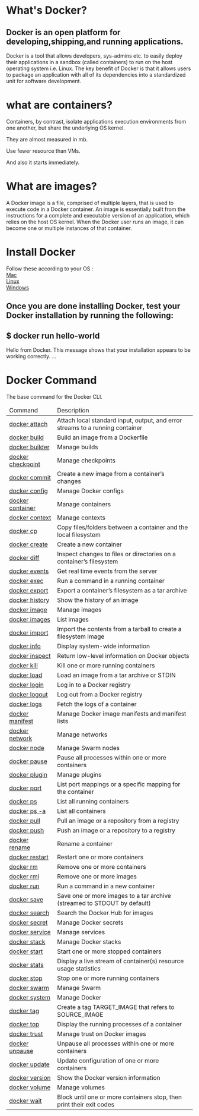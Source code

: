  What's Docker?
=======================

Docker is an open platform for developing,shipping,and running applications.
-------------


 Docker is a tool that allows developers, sys-admins etc. to easily deploy their applications in a sandbox (called containers) to run on the host operating system i.e. Linux. The key benefit of Docker is that it allows users to package an application with all of its dependencies into a standardized unit for software development.


what are containers?
==================

Containers, by contrast, isolate applications execution environments from one another, but share the underlying OS kernel.

They are almost measured in mb.

Use fewer resource than VMs.

And also it starts immediately.


What are images?
================

A Docker image is a file, comprised of multiple layers, that is used to execute code in a Docker container. An image is essentially built from the instructions for a complete and executable version of an application, which relies on the host OS kernel. When the Docker user runs an image, it can become one or multiple instances of that container.

Install Docker
==============
Follow these according to your OS : <br>
<a href="https://docs.docker.com/docker-for-mac/install/ "  target="_blank">Mac</a> <br>
<a href="https://docs.docker.com/engine/install/ubuntu/" target="_blank">Linux</a> <br>
<a href="https://docs.docker.com/docker-for-windows/install/" target="_blank">Windows</a> <br>

Once you are done installing Docker, test your Docker installation by running the following:
--------------------------------


$ docker run hello-world
-----------------------

Hello from Docker.
This message shows that your installation appears to be working correctly.
...

Docker Command
==============
The base command for the Docker CLI.

<table>
<thead>
  <tr>
    <td>Command</td>
    <td>Description</td>
  </tr>
</thead>
<tbody>

  
  <tr>
    <td><a href="/engine/reference/commandline/attach/">docker attach</a></td>
    <td>Attach local standard input, output, and error streams to a running container</td>
  </tr>

  
  <tr>
    <td><a href="/engine/reference/commandline/build/">docker build</a></td>
    <td>Build an image from a Dockerfile</td>
  </tr>

  
  <tr>
    <td><a href="/engine/reference/commandline/builder/">docker builder</a></td>
    <td>Manage builds</td>
  </tr>

  
  <tr>
    <td><a href="/engine/reference/commandline/checkpoint/">docker checkpoint</a></td>
    <td>Manage checkpoints</td>
  </tr>

  
  <tr>
    <td><a href="/engine/reference/commandline/commit/">docker commit</a></td>
    <td>Create a new image from a container’s changes</td>
  </tr>

  
  <tr>
    <td><a href="/engine/reference/commandline/config/">docker config</a></td>
    <td>Manage Docker configs</td>
  </tr>

  
  <tr>
    <td><a href="/engine/reference/commandline/container/">docker container</a></td>
    <td>Manage containers</td>
  </tr>

  
  <tr>
    <td><a href="/engine/reference/commandline/context/">docker context</a></td>
    <td>Manage contexts</td>
  </tr>

  
  <tr>
    <td><a href="/engine/reference/commandline/cp/">docker cp</a></td>
    <td>Copy files/folders between a container and the local filesystem</td>
  </tr>

  
  <tr>
    <td><a href="/engine/reference/commandline/create/">docker create</a></td>
    <td>Create a new container</td>
  </tr>

  
  <tr>
    <td><a href="/engine/reference/commandline/diff/">docker diff</a></td>
    <td>Inspect changes to files or directories on a container’s filesystem</td>
  </tr>

  
  <tr>
    <td><a href="/engine/reference/commandline/events/">docker events</a></td>
    <td>Get real time events from the server</td>
  </tr>

  
  <tr>
    <td><a href="/engine/reference/commandline/exec/">docker exec</a></td>
    <td>Run a command in a running container</td>
  </tr>

  
  <tr>
    <td><a href="/engine/reference/commandline/export/">docker export</a></td>
    <td>Export a container’s filesystem as a tar archive</td>
  </tr>

  
  <tr>
    <td><a href="/engine/reference/commandline/history/">docker history</a></td>
    <td>Show the history of an image</td>
  </tr>

  
  <tr>
    <td><a href="/engine/reference/commandline/image/">docker image</a></td>
    <td>Manage images</td>
  </tr>

  
  <tr>
    <td><a href="/engine/reference/commandline/images/">docker images</a></td>
    <td>List images</td>
  </tr>

  
  <tr>
    <td><a href="/engine/reference/commandline/import/">docker import</a></td>
    <td>Import the contents from a tarball to create a filesystem image</td>
  </tr>

  
  <tr>
    <td><a href="/engine/reference/commandline/info/">docker info</a></td>
    <td>Display system-wide information</td>
  </tr>

  
  <tr>
    <td><a href="/engine/reference/commandline/inspect/">docker inspect</a></td>
    <td>Return low-level information on Docker objects</td>
  </tr>

  
  <tr>
    <td><a href="/engine/reference/commandline/kill/">docker kill</a></td>
    <td>Kill one or more running containers</td>
  </tr>

  
  <tr>
    <td><a href="/engine/reference/commandline/load/">docker load</a></td>
    <td>Load an image from a tar archive or STDIN</td>
  </tr>

  
  <tr>
    <td><a href="/engine/reference/commandline/login/">docker login</a></td>
    <td>Log in to a Docker registry</td>
  </tr>

  
  <tr>
    <td><a href="/engine/reference/commandline/logout/">docker logout</a></td>
    <td>Log out from a Docker registry</td>
  </tr>

  
  <tr>
    <td><a href="/engine/reference/commandline/logs/">docker logs</a></td>
    <td>Fetch the logs of a container</td>
  </tr>

  
  <tr>
    <td><a href="/engine/reference/commandline/manifest/">docker manifest</a></td>
    <td>Manage Docker image manifests and manifest lists</td>
  </tr>

  
  <tr>
    <td><a href="/engine/reference/commandline/network/">docker network</a></td>
    <td>Manage networks</td>
  </tr>

  
  <tr>
    <td><a href="/engine/reference/commandline/node/">docker node</a></td>
    <td>Manage Swarm nodes</td>
  </tr>

  
  <tr>
    <td><a href="/engine/reference/commandline/pause/">docker pause</a></td>
    <td>Pause all processes within one or more containers</td>
  </tr>

  
  <tr>
    <td><a href="/engine/reference/commandline/plugin/">docker plugin</a></td>
    <td>Manage plugins</td>
  </tr>

  
  <tr>
    <td><a href="/engine/reference/commandline/port/">docker port</a></td>
    <td>List port mappings or a specific mapping for the container</td>
  </tr>

  
  <tr>
    <td><a href="/engine/reference/commandline/ps/">docker ps</a></td>
    <td>List all running containers</td>
  </tr>
  
  <tr>
    <td><a href="/engine/reference/commandline/ps/">docker ps -a </a></td>
    <td>List all containers</td>
  </tr>
  
  <tr>
    <td><a href="/engine/reference/commandline/pull/">docker pull</a></td>
    <td>Pull an image or a repository from a registry</td>
  </tr>

  
  <tr>
    <td><a href="/engine/reference/commandline/push/">docker push</a></td>
    <td>Push an image or a repository to a registry</td>
  </tr>

  
  <tr>
    <td><a href="/engine/reference/commandline/rename/">docker rename</a></td>
    <td>Rename a container</td>
  </tr>

  
  <tr>
    <td><a href="/engine/reference/commandline/restart/">docker restart</a></td>
    <td>Restart one or more containers</td>
  </tr>

  
  <tr>
    <td><a href="/engine/reference/commandline/rm/">docker rm</a></td>
    <td>Remove one or more containers</td>
  </tr>

  
  <tr>
    <td><a href="/engine/reference/commandline/rmi/">docker rmi</a></td>
    <td>Remove one or more images</td>
  </tr>

  
  <tr>
    <td><a href="/engine/reference/commandline/run/">docker run</a></td>
    <td>Run a command in a new container</td>
  </tr>

  
  <tr>
    <td><a href="/engine/reference/commandline/save/">docker save</a></td>
    <td>Save one or more images to a tar archive (streamed to STDOUT by default)</td>
  </tr>

  
  <tr>
    <td><a href="/engine/reference/commandline/search/">docker search</a></td>
    <td>Search the Docker Hub for images</td>
  </tr>

  
  <tr>
    <td><a href="/engine/reference/commandline/secret/">docker secret</a></td>
    <td>Manage Docker secrets</td>
  </tr>

  
  <tr>
    <td><a href="/engine/reference/commandline/service/">docker service</a></td>
    <td>Manage services</td>
  </tr>

  
  <tr>
    <td><a href="/engine/reference/commandline/stack/">docker stack</a></td>
    <td>Manage Docker stacks</td>
  </tr>

  
  <tr>
    <td><a href="/engine/reference/commandline/start/">docker start</a></td>
    <td>Start one or more stopped containers</td>
  </tr>

  
  <tr>
    <td><a href="/engine/reference/commandline/stats/">docker stats</a></td>
    <td>Display a live stream of container(s) resource usage statistics</td>
  </tr>

  
  <tr>
    <td><a href="/engine/reference/commandline/stop/">docker stop</a></td>
    <td>Stop one or more running containers</td>
  </tr>

  
  <tr>
    <td><a href="/engine/reference/commandline/swarm/">docker swarm</a></td>
    <td>Manage Swarm</td>
  </tr>

  
  <tr>
    <td><a href="/engine/reference/commandline/system/">docker system</a></td>
    <td>Manage Docker</td>
  </tr>

  
  <tr>
    <td><a href="/engine/reference/commandline/tag/">docker tag</a></td>
    <td>Create a tag TARGET_IMAGE that refers to SOURCE_IMAGE</td>
  </tr>

  
  <tr>
    <td><a href="/engine/reference/commandline/top/">docker top</a></td>
    <td>Display the running processes of a container</td>
  </tr>

  
  <tr>
    <td><a href="/engine/reference/commandline/trust/">docker trust</a></td>
    <td>Manage trust on Docker images</td>
  </tr>

  
  <tr>
    <td><a href="/engine/reference/commandline/unpause/">docker unpause</a></td>
    <td>Unpause all processes within one or more containers</td>
  </tr>

  
  <tr>
    <td><a href="/engine/reference/commandline/update/">docker update</a></td>
    <td>Update configuration of one or more containers</td>
  </tr>

  
  <tr>
    <td><a href="/engine/reference/commandline/version/">docker version</a></td>
    <td>Show the Docker version information</td>
  </tr>

  
  <tr>
    <td><a href="/engine/reference/commandline/volume/">docker volume</a></td>
    <td>Manage volumes</td>
  </tr>

  
  <tr>
    <td><a href="/engine/reference/commandline/wait/">docker wait</a></td>
    <td>Block until one or more containers stop, then print their exit codes</td>
  </tr>

</tbody>
</table>




 

 
